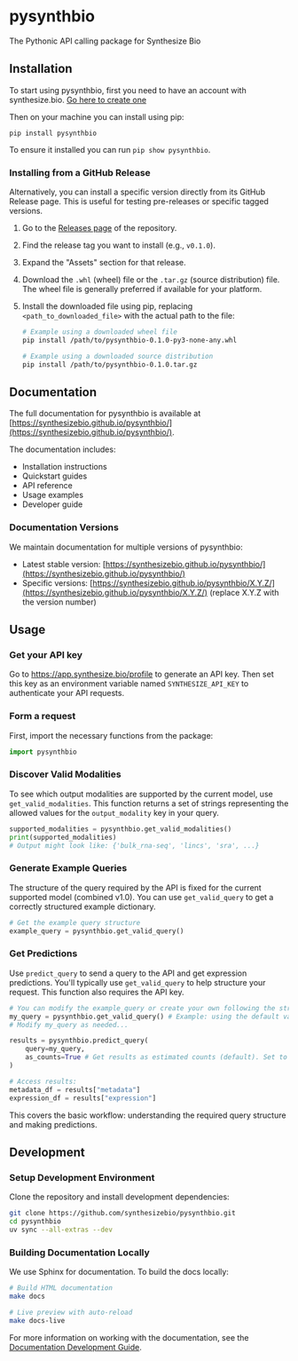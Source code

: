 # pysynthbio

The Pythonic API calling package for Synthesize Bio

## Installation

To start using pysynthbio, first you need to have an account with synthesize.bio.
[Go here to create one](https://app.synthesize.bio/)

Then on your machine you can install using pip:

```
pip install pysynthbio
```

To ensure it installed you can run `pip show pysynthbio`.

### Installing from a GitHub Release

Alternatively, you can install a specific version directly from its GitHub Release page. This is useful for testing pre-releases or specific tagged versions.

1.  Go to the [Releases page](https://github.com/synthesizebio/pysynthbio/releases) of the repository.
2.  Find the release tag you want to install (e.g., `v0.1.0`).
3.  Expand the "Assets" section for that release.
4.  Download the `.whl` (wheel) file or the `.tar.gz` (source distribution) file. The wheel file is generally preferred if available for your platform.
5.  Install the downloaded file using pip, replacing `<path_to_downloaded_file>` with the actual path to the file:

    ```bash
    # Example using a downloaded wheel file
    pip install /path/to/pysynthbio-0.1.0-py3-none-any.whl

    # Example using a downloaded source distribution
    pip install /path/to/pysynthbio-0.1.0.tar.gz
    ```

## Documentation

The full documentation for pysynthbio is available at [https://synthesizebio.github.io/pysynthbio/](https://synthesizebio.github.io/pysynthbio/).

The documentation includes:

- Installation instructions
- Quickstart guides
- API reference
- Usage examples
- Developer guide

### Documentation Versions

We maintain documentation for multiple versions of pysynthbio:

- Latest stable version: [https://synthesizebio.github.io/pysynthbio/](https://synthesizebio.github.io/pysynthbio/)
- Specific versions: [https://synthesizebio.github.io/pysynthbio/X.Y.Z/](https://synthesizebio.github.io/pysynthbio/X.Y.Z/) (replace X.Y.Z with the version number)

## Usage

### Get your API key

Go to https://app.synthesize.bio/profile to generate an API key. Then set this key as an environment variable named `SYNTHESIZE_API_KEY` to authenticate your API requests.

### Form a request

First, import the necessary functions from the package:

```python
import pysynthbio
```

### Discover Valid Modalities

To see which output modalities are supported by the current model, use `get_valid_modalities`. This function returns a set of strings representing the allowed values for the `output_modality` key in your query.

```python
supported_modalities = pysynthbio.get_valid_modalities()
print(supported_modalities)
# Output might look like: {'bulk_rna-seq', 'lincs', 'sra', ...}
```

### Generate Example Queries

The structure of the query required by the API is fixed for the current supported model (combined v1.0). You can use `get_valid_query` to get a correctly structured example dictionary.

```python
# Get the example query structure
example_query = pysynthbio.get_valid_query()
```

### Get Predictions

Use `predict_query` to send a query to the API and get expression predictions. You'll typically use `get_valid_query` to help structure your request. This function also requires the API key.

```python
# You can modify the example_query or create your own following the structure
my_query = pysynthbio.get_valid_query() # Example: using the default valid query
# Modify my_query as needed...

results = pysynthbio.predict_query(
    query=my_query,
    as_counts=True # Get results as estimated counts (default). Set to False for logCPM.
)

# Access results:
metadata_df = results["metadata"]
expression_df = results["expression"]
```

This covers the basic workflow: understanding the required query structure and making predictions.

## Development

### Setup Development Environment

Clone the repository and install development dependencies:

```bash
git clone https://github.com/synthesizebio/pysynthbio.git
cd pysynthbio
uv sync --all-extras --dev
```

### Building Documentation Locally

We use Sphinx for documentation. To build the docs locally:

```bash
# Build HTML documentation
make docs

# Live preview with auto-reload
make docs-live
```

For more information on working with the documentation, see the [Documentation Development Guide](https://synthesizebio.github.io/pysynthbio/docs/development.html).
